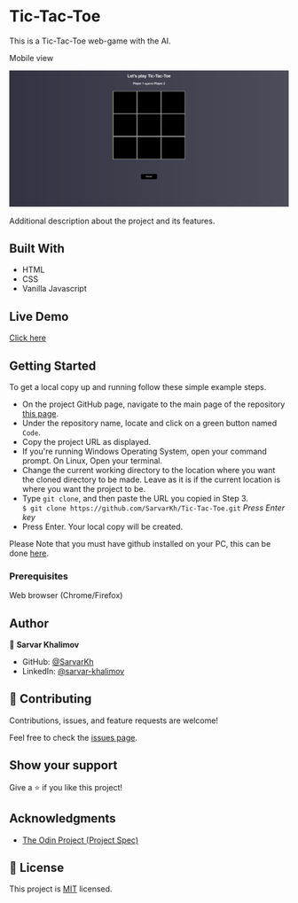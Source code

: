 # Tic-Tac-Toe
This is a Tic-Tac-Toe web-game with the AI.


Mobile view

![screenshot](index.png)



Additional description about the project and its features.

## Built With

- HTML
- CSS
- Vanilla Javascript

## Live Demo
[Click here](https://htmlpreview.github.io/?https://github.com/SarvarKh/Tic-Tac-Toe/blob/master/index.html)

## Getting Started

To get a local copy up and running follow these simple example steps.

- On the project GitHub page, navigate to the main page of the repository [this page](https://github.com/SarvarKh/Tic-Tac-Toe).
- Under the repository name, locate and click on a green button named `Code`.
- Copy the project URL as displayed.
- If you're running Windows Operating System, open your command prompt. On Linux, Open your terminal.
- Change the current working directory to the location where you want the cloned directory to be made. Leave as it is if the current location is where you want the project to be.
- Type `git clone`, and then paste the URL you copied in Step 3.<br>
  `$ git clone https://github.com/SarvarKh/Tic-Tac-Toe.git` <em>Press Enter key</em><br>
- Press Enter. Your local copy will be created.

Please Note that you must have github installed on your PC, this can be done [here](https://gist.github.com/derhuerst/1b15ff4652a867391f03).


### Prerequisites

Web browser (Chrome/Firefox)


## Author

👤 **Sarvar Khalimov**

- GitHub: [@SarvarKh](https://github.com/SarvarKh)
- LinkedIn: [@sarvar-khalimov](https://www.linkedin.com/in/sarvar-khalimov-208797143/)


## 🤝 Contributing

Contributions, issues, and feature requests are welcome!

Feel free to check the [issues page](issues/).

## Show your support

Give a ⭐️ if you like this project!

## Acknowledgments

- [The Odin Project (Project Spec)](https://www.theodinproject.com/courses/javascript/lessons/tic-tac-toe-javascript)

## 📝 License

This project is [MIT](lic.url) licensed.

